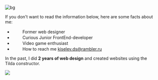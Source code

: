 ![bg](https://user-images.githubusercontent.com/73794986/211291437-60dc0b92-99f3-44be-bdac-2efe7a77bdbc.jpg)

If you don't want to read the information below, here are some facts about me:
<ul>
<li><img src="https://user-images.githubusercontent.com/73794986/211291570-a1c4a3b0-29b6-4157-99a5-6c531ae92b72.png" width="16"><span style="padding-left: 10px;">&nbsp;&nbsp;Former web designer</span></li>
<li><img src="https://user-images.githubusercontent.com/73794986/211292787-947f0c48-e69e-4007-a1ee-1ffc99794b60.png" width="16"><span style="padding-left: 10px;">&nbsp;&nbsp;Curious Junior FrontEnd-developer</span></li>
<li><img src="https://user-images.githubusercontent.com/73794986/211293572-8b722c72-1978-4258-9356-2e64c3e2ed1e.png" width="16"><span style="padding-left: 10px;">&nbsp;&nbsp;Video game enthusiast</span></li>
<li><img src="https://user-images.githubusercontent.com/73794986/211295909-564cecc6-7a5d-4fc6-82bd-f6e192c7513e.png" width="16"><span style="padding-left: 10px;">&nbsp;&nbsp;How to reach me <a href="mailto:kiselev.ds@rambler.ru?subject=Hello,Dimitry!">kiselev.ds@rambler.ru</a></span></li>
</ul>

<p>In the past, I did <strong>2 years of web design</strong> and created websites using the Tilda constructor.</p>

![](https://komarev.com/ghpvc/?username=D33key)
